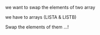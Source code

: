 we want to swap the elements of two array

we have to arrays (LISTA & LISTB)

Swap the elements of them ...!